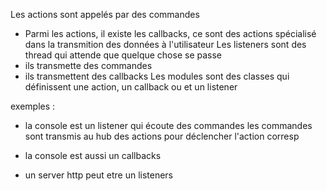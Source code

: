 Les actions sont appelés par des commandes
  - Parmi les actions, il existe les callbacks, ce sont des actions spécialisé dans la transmition des données à l'utilisateur
Les listeners sont des thread qui attende que quelque chose se passe
  - ils transmette des commandes
  - ils transmettent des callbacks
Les modules sont des classes qui définissent une action, un callback ou et un listener

exemples :

  - la console est un listener qui écoute des commandes
    les commandes sont transmis au hub des actions pour déclencher l'action corresp

  - la console est aussi un callbacks

  - un server http peut etre un listeners
